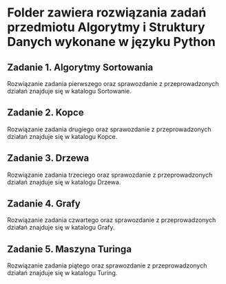 # Folder zawiera rozwiązania zadań przedmiotu Algorytmy i Struktury Danych wykonane w języku Python

## Zadanie 1. Algorytmy Sortowania
Rozwiązanie zadania pierwszego oraz sprawozdanie z przeprowadzonych działań znajduje się w katalogu Sortowanie.

## Zadanie 2. Kopce
Rozwiązanie zadania drugiego oraz sprawozdanie z przeprowadzonych działań znajduje się w katalogu Kopce.

## Zadanie 3. Drzewa
Rozwiązanie zadania trzeciego oraz sprawozdanie z przeprowadzonych działań znajduje się w katalogu Drzewa.

## Zadanie 4. Grafy
Rozwiązanie zadania czwartego oraz sprawozdanie z przeprowadzonych działań znajduje się w katalogu Grafy.

## Zadanie 5. Maszyna Turinga
Rozwiązanie zadania piątego oraz sprawozdanie z przeprowadzonych działań znajduje się w katalogu Turing.
